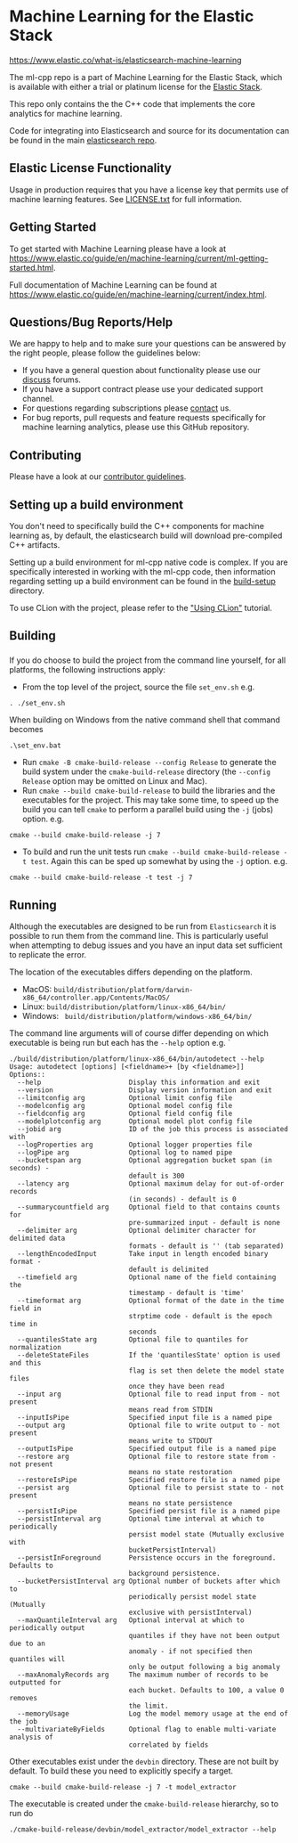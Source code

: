 # Machine Learning for the Elastic Stack

<https://www.elastic.co/what-is/elasticsearch-machine-learning>

The ml-cpp repo is a part of Machine Learning for the Elastic Stack, which is
available with either a trial or platinum license for the
[Elastic Stack](https://www.elastic.co/products).

This repo only contains the the C++ code that implements the core analytics for
machine learning.

Code for integrating into Elasticsearch and source for its documentation can be
found in the main
[elasticsearch repo](https://github.com/elastic/elasticsearch).

## Elastic License Functionality

Usage in production requires that you have a license key that permits use of
machine learning features. See [LICENSE.txt](LICENSE.txt) for full information.

## Getting Started

To get started with Machine Learning please have a look at
<https://www.elastic.co/guide/en/machine-learning/current/ml-getting-started.html>.

Full documentation of Machine Learning can be found at
<https://www.elastic.co/guide/en/machine-learning/current/index.html>.

## Questions/Bug Reports/Help

We are happy to help and to make sure your questions can be answered by the
right people, please follow the guidelines below:

* If you have a general question about functionality please use our
  [discuss](https://discuss.elastic.co/tag/elastic-stack-machine-learning)
  forums.
* If you have a support contract please use your dedicated support channel.
* For questions regarding subscriptions please
  [contact](https://www.elastic.co/contact) us.
* For bug reports, pull requests and feature requests specifically for machine
  learning analytics, please use this GitHub repository.

## Contributing

Please have a look at our [contributor guidelines](CONTRIBUTING.md).

## Setting up a build environment

You don't need to specifically build the C++ components for machine learning as,
by default, the elasticsearch build will download pre-compiled C++ artifacts.

Setting up a build environment for ml-cpp native code is complex. If you are
specifically interested in working with the ml-cpp code, then information
regarding setting up a build environment can be found in the
[build-setup](build-setup) directory.

To use CLion with the project, please refer to the ["Using CLion"](build-setup/clion/using_clion.md) tutorial.

## Building

###

If you do choose to build the project from the command line yourself, for all platforms, the following instructions apply:

* From the top level of the project, source the file `set_env.sh` e.g.
```
. ./set_env.sh
```
When building on Windows from the native command shell that command becomes
```
.\set_env.bat
```

* Run `cmake -B cmake-build-release --config Release` to generate the build system under the `cmake-build-release` directory (the `--config Release` option may be omitted on Linux and Mac).
* Run `cmake --build cmake-build-release` to build the libraries and the executables for the project. This may take some time, to speed up the build you can tell `cmake` to perform a parallel build using the `-j` (jobs) option. e.g.
```
cmake --build cmake-build-release -j 7
```

* To build and run the unit tests run `cmake --build cmake-build-release -t test`. Again this can be sped up somewhat by using the `-j` option. e.g.
```
cmake --build cmake-build-release -t test -j 7
```

## Running

Although the executables are designed to be run from `Elasticsearch` it is possible to run them from the command line. This is particularly useful when attempting to debug issues and you have an input data set sufficient to replicate the error.

The location of the executables differs depending on the platform. 

* MacOS: `build/distribution/platform/darwin-x86_64/controller.app/Contents/MacOS/`
* Linux: `build/distribution/platform/linux-x86_64/bin/`
* Windows: ` build/distribution/platform/windows-x86_64/bin/`

The command line arguments will of course differ depending on which executable is being run but each has the `--help` option e.g. `

```
./build/distribution/platform/linux-x86_64/bin/autodetect --help
Usage: autodetect [options] [<fieldname>+ [by <fieldname>]]
Options::
  --help                      Display this information and exit
  --version                   Display version information and exit
  --limitconfig arg           Optional limit config file
  --modelconfig arg           Optional model config file
  --fieldconfig arg           Optional field config file
  --modelplotconfig arg       Optional model plot config file
  --jobid arg                 ID of the job this process is associated with
  --logProperties arg         Optional logger properties file
  --logPipe arg               Optional log to named pipe
  --bucketspan arg            Optional aggregation bucket span (in seconds) - 
                              default is 300
  --latency arg               Optional maximum delay for out-of-order records 
                              (in seconds) - default is 0
  --summarycountfield arg     Optional field to that contains counts for 
                              pre-summarized input - default is none
  --delimiter arg             Optional delimiter character for delimited data 
                              formats - default is '' (tab separated)
  --lengthEncodedInput        Take input in length encoded binary format - 
                              default is delimited
  --timefield arg             Optional name of the field containing the 
                              timestamp - default is 'time'
  --timeformat arg            Optional format of the date in the time field in 
                              strptime code - default is the epoch time in 
                              seconds
  --quantilesState arg        Optional file to quantiles for normalization
  --deleteStateFiles          If the 'quantilesState' option is used and this 
                              flag is set then delete the model state files 
                              once they have been read
  --input arg                 Optional file to read input from - not present 
                              means read from STDIN
  --inputIsPipe               Specified input file is a named pipe
  --output arg                Optional file to write output to - not present 
                              means write to STDOUT
  --outputIsPipe              Specified output file is a named pipe
  --restore arg               Optional file to restore state from - not present
                              means no state restoration
  --restoreIsPipe             Specified restore file is a named pipe
  --persist arg               Optional file to persist state to - not present 
                              means no state persistence
  --persistIsPipe             Specified persist file is a named pipe
  --persistInterval arg       Optional time interval at which to periodically 
                              persist model state (Mutually exclusive with 
                              bucketPersistInterval)
  --persistInForeground       Persistence occurs in the foreground. Defaults to
                              background persistence.
  --bucketPersistInterval arg Optional number of buckets after which to 
                              periodically persist model state (Mutually 
                              exclusive with persistInterval)
  --maxQuantileInterval arg   Optional interval at which to periodically output
                              quantiles if they have not been output due to an 
                              anomaly - if not specified then quantiles will 
                              only be output following a big anomaly
  --maxAnomalyRecords arg     The maximum number of records to be outputted for
                              each bucket. Defaults to 100, a value 0 removes 
                              the limit.
  --memoryUsage               Log the model memory usage at the end of the job
  --multivariateByFields      Optional flag to enable multi-variate analysis of
                              correlated by fields

```

Other executables exist under the `devbin` directory. These are not built by default. To build these you need to explicitly specify a target. 
```
cmake --build cmake-build-release -j 7 -t model_extractor
```
The executable is created under the `cmake-build-release` hierarchy, so to run do
```
./cmake-build-release/devbin/model_extractor/model_extractor --help
```


